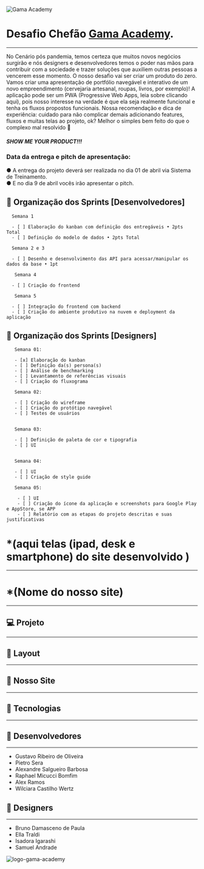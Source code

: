 ![Gama Academy](https://assets.website-files.com/5ff79f3ebebf6b12f6b7747f/5ffe04fc6284b7e90070d985_logo-gama-academy-p-500.png)  



# Desafio Chefão [Gama Academy](https://www.gama.academy/). 
***

No Cenário pós pandemia, temos certeza que muitos novos negócios surgirão e nós designers e desenvolvedores temos o poder nas
mãos para contribuir com a sociedade e trazer soluções que auxiliem outras pessoas a vencerem esse momento. O nosso desafio vai ser criar um produto do zero. Vamos criar uma
apresentação de portfólio navegável e interativo de um novo empreendimento (cervejaria artesanal, roupas, livros, por exemplo)! A aplicação pode ser um PWA (Progressive Web
Apps, leia sobre clicando aqui), pois nosso interesse na verdade é que ela seja realmente funcional e tenha os fluxos propostos funcionais. Nossa recomendação e dica de experiência: cuidado para não complicar demais adicionando features, fluxos e muitas telas ao projeto, ok?
Melhor o simples bem feito do que o complexo mal resolvido 🤘  

#### *SHOW ME YOUR PRODUCT!!!*


### Data da entrega e pitch de apresentação:
● A entrega do projeto deverá ser realizada no dia 01 de abril via Sistema de
Treinamento.  
● E no dia 9 de abril vocês irão apresentar o pitch.  

  
  ## 🔖 Organização dos Sprints  [Desenvolvedores]
    
      Semana 1  
           
      - [ ] Elaboração do kanban com definição dos entregáveis • 2pts Total
      - [ ] Definição do modelo de dados • 2pts Total
                
      Semana 2 e 3
              
      - [ ] Desenho e desenvolvimento das API para acessar/manipular os dados da base • 1pt  
                
       Semana 4  
                   
      - [ ] Criação do frontend  
                
       Semana 5  
               
      - [ ] Integração do frontend com backend 
      - [ ] Criação do ambiente produtivo na nuvem e deployment da aplicação
          
      
      
## 🔖 Organização dos Sprints  [Designers]  
  
    
       Semana 01:  
         
       - [x] Elaboração do kanban
       - [ ] Definição da(s) persona(s)
       - [ ] Análise de benchmarking
       - [ ] Levantamento de referências visuais
       - [ ] Criação do fluxograma  
         
       Semana 02:  
         
       - [ ] Criação do wireframe
       - [ ] Criação do protótipo navegável
       - [ ] Testes de usuários  
         
       
       Semana 03:  
                  
       - [ ] Definição de paleta de cor e tipografia
       - [ ] UI
         
           
       Semana 04:  
         
       - [ ] UI
       - [ ] Criação de style guide
         
       Semana 05:  
       
        - [ ] UI
        - [ ] Criação do ícone da aplicação e screenshots para Google Play e AppStore, se APP
        - [ ] Relatório com as etapas do projeto descritas e suas justificativas
         
         
       
       
  
  
    
 # *(aqui telas (ipad, desk e smartphone)  do site desenvolvido  )  
***


# *(Nome do nosso site)
***  
## 💻 Projeto  
***

## 👀 Layout  
***

## 👀 Nosso Site  
***
  

## 💚 Tecnologias
***
  
  
  
    
      
 ## 💚 Desenvolvedores
 ***
 
 - Gustavo Ribeiro de Oliveira
 - Pietro Sera  
 - Alexandre Salgueiro Barbosa  
 - Raphael Micucci Bomfim  
 - Alex Ramos  
 - Wilciara Castilho Wertz  
 
   
     
     
 ## 💚 Designers
 ***
 
 - Bruno Damasceno de Paula
 - 	Ella Traldi
 - 	Isadora Igarashi  
 - 	Samuel Andrade











![logo-gama-academy](https://user-images.githubusercontent.com/94201226/156206063-5f5ee3a5-7aa8-44e9-b768-2925d1a066b8.png)
